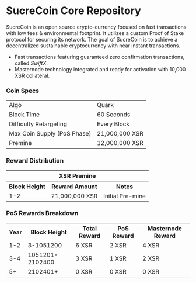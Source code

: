 SucreCoin Core Repository
=====================================

SucreCoin is an open source crypto-currency focused on fast transactions with low fees & environmental footprint.  It utilizes a custom Proof of Stake protocol for securing its network. The goal of SucreCoin is to achieve a decentralized sustainable cryptocurrency with near instant transactions.

- Fast transactions featuring guaranteed zero confirmation transactions, called _SwiftX_.
- Masternode technology integrated and ready for activation with 10,000 XSR collateral.

### Coin Specs
<table>
<tr><td>Algo</td><td>Quark</td></tr>
<tr><td>Block Time</td><td>60 Seconds</td></tr>
<tr><td>Difficulty Retargeting</td><td>Every Block</td></tr>
<tr><td>Max Coin Supply (PoS Phase)</td><td>21,000,000 XSR</td></tr>
<tr><td>Premine</td><td>12,000,000 XSR</td></tr>
</table>

### Reward Distribution

<table>
<th colspan=4>XSR Premine</th>
<tr><th>Block Height</th><th>Reward Amount</th><th>Notes</th></tr>
<tr><td>1-2</td><td>21,000,000 XSR</td><td>Initial Pre-mine</td></tr>
</table>

### PoS Rewards Breakdown

<table>
<th>Year</th><th>Block Height</th><th>Total Reward</th><th>PoS Reward</th><th>Masternode Reward</th>
<tr><td>1-2</td><td>3-1051200</td><td>6 XSR</td><td>2 XSR</td><td>4 XSR</td></tr>
<tr><td>3-4</td><td>1051201-2102400</td><td>3 XSR</td><td>1 XSR</td><td>2 XSR</td></tr>
<tr><td>5+</td><td>2102401+</td><td>0 XSR</td><td>0 XSR</td><td>0 XSR</td></tr>
</table>
